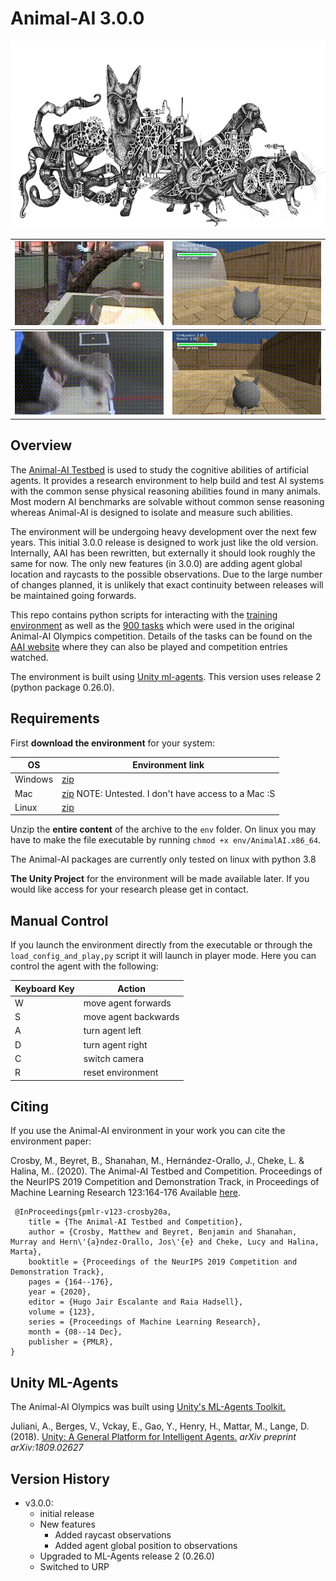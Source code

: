 # Animal-AI 3.0.0

<p align="center">
  <img height="300" src="figs/steampunkFOURcrop.png">
</p>


| ![](figs/animal-cyl-fail.gif) | ![](figs/agent-cyl-fail.gif) |
|---|---|
| ![](figs/animal-cyl-pass.gif) | ![](figs/agent-cyl-pass.gif) |

## Overview

The [Animal-AI Testbed](http://animalaiolympics.com/AAI) is used to study the cognitive abilities of artificial agents. It provides a research environment to help build and test AI systems with the common sense physical reasoning abilities found in many animals. Most modern AI benchmarks are solvable without common sense reasoning whereas Animal-AI is designed to isolate and measure such abilities.

The environment will be undergoing heavy development over the next few years. This initial 3.0.0 release is designed to work just like the old version. Internally, AAI has been rewritten, but externally it should look roughly the same for now. The only new features (in 3.0.0) are adding agent global location and raycasts to the possible observations. Due to the large number of changes planned, it is unlikely that exact continuity between releases will be maintained going forwards.

This repo contains python scripts for interacting with the [training environment](animalai) as well as the [900 tasks](competition_configurations) which were used in the original Animal-AI Olympics competition. Details of the tasks can be found on the [AAI website](http://animalaiolympics.com/AAI/testbed) where they can also be played and competition entries watched.

The environment is built using [Unity ml-agents](https://github.com/Unity-Technologies/ml-agents/tree/master/docs). This version uses release 2 (python package 0.26.0).

## Requirements

First **download the environment** for your system:

| OS | Environment link |
| --- | --- |
| Windows | [zip](https://drive.google.com/file/d/1wGM6hpBAxxhVDdSUybQwa3bhFkmEk_6D/view?usp=sharing) |
| Mac | [zip](https://drive.google.com/file/d/1RzctTahWiCzqup9AGfkWjEIjTtHYCKYq/view?usp=sharing) NOTE: Untested. I don't have access to a Mac :S |
| Linux |  [zip](https://drive.google.com/file/d/1kW5alFTZHp5WK_HiQX4jlSM6F3XT10qu/view?usp=sharing) |

Unzip the **entire content** of the archive to the `env` folder. On linux you may have to make the file executable by running `chmod +x env/AnimalAI.x86_64`.

The Animal-AI packages are currently only tested on linux with python 3.8

**The Unity Project** for the environment will be made available later. If you would like access for your research please get in contact. 

## Manual Control

If you launch the environment directly from the executable or through the `load_config_and_play,py` script it will launch
 in player mode. Here you can control the agent with the following:

| Keyboard Key  | Action    |
| --- | --- |
| W   | move agent forwards |
| S   | move agent backwards|
| A   | turn agent left     |
| D   | turn agent right    |
| C   | switch camera       |
| R   | reset environment   |

## Citing
If you use the Animal-AI environment in your work you can cite the environment paper:

 Crosby, M., Beyret, B., Shanahan, M., Hernández-Orallo, J., Cheke, L. & Halina, M.. (2020). The Animal-AI Testbed and Competition. Proceedings of the NeurIPS 2019 Competition and Demonstration Track, in Proceedings of Machine Learning Research 123:164-176 Available [here](http://proceedings.mlr.press/v123/crosby20a.html).
```
 @InProceedings{pmlr-v123-crosby20a, 
    title = {The Animal-AI Testbed and Competition}, 
    author = {Crosby, Matthew and Beyret, Benjamin and Shanahan, Murray and Hern\'{a}ndez-Orallo, Jos\'{e} and Cheke, Lucy and Halina, Marta}, 
    booktitle = {Proceedings of the NeurIPS 2019 Competition and Demonstration Track}, 
    pages = {164--176}, 
    year = {2020}, 
    editor = {Hugo Jair Escalante and Raia Hadsell}, 
    volume = {123}, 
    series = {Proceedings of Machine Learning Research}, 
    month = {08--14 Dec}, 
    publisher = {PMLR}, 
} 
```

## Unity ML-Agents

The Animal-AI Olympics was built using [Unity's ML-Agents Toolkit.](https://github.com/Unity-Technologies/ml-agents)

Juliani, A., Berges, V., Vckay, E., Gao, Y., Henry, H., Mattar, M., Lange, D. (2018). [Unity: A General Platform for 
Intelligent Agents.](https://arxiv.org/abs/1809.02627) *arXiv preprint arXiv:1809.02627*

## Version History

- v3.0.0: 
  - initial release
  - New features
    - Added raycast observations
    - Added agent global position to observations
  - Upgraded to ML-Agents release 2 (0.26.0)
  - Switched to URP
    
